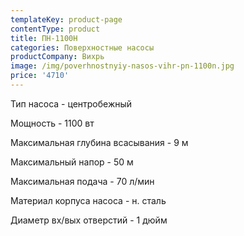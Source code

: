 ```yaml
---
templateKey: product-page
contentType: product
title: ПН-1100Н
categories: Поверхностные насосы
productCompany: Вихрь
image: /img/poverhnostnyiy-nasos-vihr-pn-1100n.jpg
price: '4710'
---
```

Тип насоса - центробежный

Мощность - 1100 вт

Максимальная глубина всасывания - 9 м

Максимальный напор - 50 м

Максимальная подача - 70 л/мин

Материал корпуса насоса - н. сталь

Диаметр вх/вых отверстий - 1 дюйм
